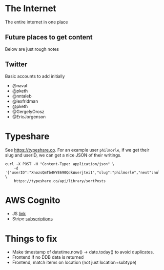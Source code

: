 # The Internet
The entire internet in one place 


## Future places to get content
Below are just rough notes

## Twitter
Basic accounts to add initially
- @naval
- @pketh
- @nntaleb
- @lexfridman
- @pketh
- @GergelyOrosz
- @EricJorgenson


# Typeshare
See https://typeshare.co. For an example user `philmorle`, if we get their slug and userID, we can get a nice JSON of their writings.
```
curl -X POST -H "Content-Type: application/json" \
    -d '{"userID":"XnozsQmTb4WYE690QdkWuerjtei1","slug":"philmorle","next":null}' \
    https://typeshare.co/api/library/sortPosts
```

# AWS Cognito
 - JS [link](https://github.com/aws-amplify/amplify-js/tree/main/packages/amazon-cognito-identity-js)
 - Stripe [subscriptions](https://stripe.com/docs/billing/subscription-resource)

# Things to fix
- Make timestamp of datetime.now() -> date.today() to avoid duplicates.
- Frontend if no DDB data is returned
- Frontend, match items on location (not just location+subtype)

